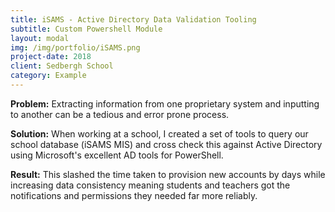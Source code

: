 ```yaml
---
title: iSAMS - Active Directory Data Validation Tooling
subtitle: Custom Powershell Module
layout: modal
img: /img/portfolio/iSAMS.png
project-date: 2018
client: Sedbergh School
category: Example
---
```

__Problem:__ Extracting information from one proprietary system and inputting to another can be a tedious and error prone process.  

__Solution:__ When working at a school, I created a set of tools to query our school database (iSAMS MIS) and cross check this against Active Directory using Microsoft's excellent AD tools for PowerShell.  

__Result:__ This slashed the time taken to provision new accounts by days while increasing data consistency meaning students and teachers got the notifications and permissions they needed far more reliably.

